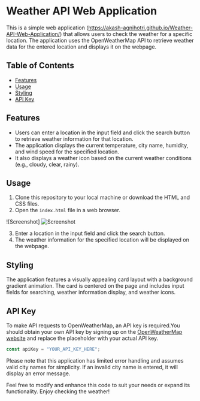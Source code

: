 # Weather API Web Application

This is a simple web application (https://akash-agnihotri.github.io/Weather-API-Web-Application/) that allows users to check the weather for a specific location. The application uses the OpenWeatherMap API to retrieve weather data for the entered location and displays it on the webpage.

## Table of Contents
- [Features](#features)
- [Usage](#usage)
- [Styling](#styling)
- [API Key](#api-key)

## Features
- Users can enter a location in the input field and click the search button to retrieve weather information for that location.
- The application displays the current temperature, city name, humidity, and wind speed for the specified location.
- It also displays a weather icon based on the current weather conditions (e.g., cloudy, clear, rainy).

## Usage
1. Clone this repository to your local machine or download the HTML and CSS files.
2. Open the `index.html` file in a web browser.

![Screenshot] ![Screenshot](https://github.com/Akash-Agnihotri/Weather-API-Web-Application/assets/143778749/3b8b2920-23a3-4004-bf37-fb57f036a67d)


3. Enter a location in the input field and click the search button.
4. The weather information for the specified location will be displayed on the webpage.

## Styling
The application features a visually appealing card layout with a background gradient animation. The card is centered on the page and includes input fields for searching, weather information display, and weather icons.

## API Key
To make API requests to OpenWeatherMap, an API key is required.You should obtain your own API key by signing up on the [OpenWeatherMap website](https://openweathermap.org/api) and replace the placeholder with your actual API key.

```javascript
const apiKey = "YOUR_API_KEY_HERE";
```

Please note that this application has limited error handling and assumes valid city names for simplicity. If an invalid city name is entered, it will display an error message.

Feel free to modify and enhance this code to suit your needs or expand its functionality. Enjoy checking the weather!
